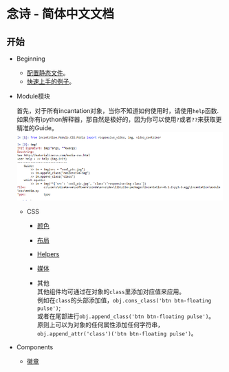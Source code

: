 
# 念诗 - 简体中文文档

## 开始

- Beginning

    - [配置静态文件](./static_conf.md)。  
    - [快速上手的例子](./hello_world.md)。

- Module模块  

    首先，对于所有incantation对象，当你不知道如何使用时，请使用`help`函数.  
    如果你有ipython解释器，那自然是极好的，因为你可以使用`?`或者`??`来获取更精准的Guide。
    [![help](./help.PNG)](./help.PNG)

    - CSS
        - [颜色](https://github.com/thautwarm/Incantation/blob/master/docs/Chinese/CSS/color.md)
        - [布局](https://github.com/thautwarm/Incantation/blob/master/docs/Chinese/CSS/grid.md)
        - [Helpers](https://github.com/thautwarm/Incantation/blob/master/docs/Chinese/CSS/helpers.md)
        - [媒体](https://github.com/thautwarm/Incantation/blob/master/docs/Chinese/CSS/media.md)

        - 其他  
        其他组件均可通过在对象的`class`里添加对应值来应用。  
        例如在`class`的头部添加值，`obj.cons_class('btn btn-floating pulse')`;  
        或者在尾部进行`obj.append_class('btn btn-floating pulse')`。  
        原则上可以为对象的任何属性添加任何字符串，`obj.append_attr('class')('btn btn-floating pulse')`。

- Components

    - [徽章](https://github.com/thautwarm/Incantation/blob/master/docs/Chinese/Components/badges.md)

    


